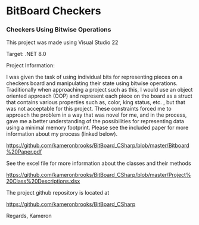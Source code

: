 # BitBoard Checkers
### Checkers Using Bitwise Operations

This project was made using Visual Studio 22

Target: .NET 8.0

Project Information:

I was given the task of using individual bits for representing pieces on a checkers board and manipulating their state using bitwise operations. Traditionally when approaching a project such as this, I would use an object oriented approach (OOP) and represent each piece on the board as a struct that contains various properties such as, color, king status, etc. , but that was not acceptable for this project. These constraints forced me to approach the problem in a way that was novel for me, and in the process, gave me a better understanding of the possibilities for representing data using a minimal memory footprint. Please see the included paper for more information about my process (linked below).

https://github.com/kameronbrooks/BitBoard_CSharp/blob/master/Bitboard%20Paper.pdf

See the excel file for more information about the classes and their methods

https://github.com/kameronbrooks/BitBoard_CSharp/blob/master/Project%20Class%20Descriptions.xlsx

The project github repository is located at 

https://github.com/kameronbrooks/BitBoard_CSharp

Regards,
Kameron
